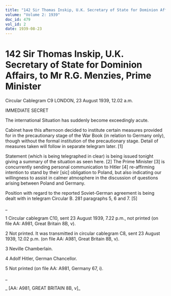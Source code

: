 ```yaml
---
title: "142 Sir Thomas Inskip, U.K. Secretary of State for Dominion Affairs, to Mr R.G. Menzies, Prime Minister"
volume: "Volume 2: 1939"
doc_id: 479
vol_id: 2
date: 1939-08-23
---
```


# 142 Sir Thomas Inskip, U.K. Secretary of State for Dominion Affairs, to Mr R.G. Menzies, Prime Minister

Circular Cablegram C9 LONDON, 23 August 1939, 12.02 a.m.

IMMEDIATE SECRET

The international Situation has suddenly become exceedingly acute.

Cabinet have this afternoon decided to institute certain measures provided for in the precautionary stage of the War Book (in relation to Germany only), though without the formal institution of the precautionary stage. Detail of measures taken will follow in separate telegram later. [1]

Statement (which is being telegraphed in clear) is being issued tonight giving a summary of the situation as seen here. [2] The Prime Minister [3] is concurrently sending personal communication to Hitler [4] re-affirming intention to stand by their [sic] obligation to Poland, but also indicating our willingness to assist in calmer atmosphere in the discussion of questions arising between Poland and Germany.

Position with regard to the reported Soviet-German agreement is being dealt with in telegram Circular B. 281 paragraphs 5, 6 and 7. [5]

_

1 Circular cablegram C10, sent 23 August 1939, 7.22 p.m., not printed (on file AA: A981, Great Britain 8B, v).

2 Not printed. It was transmitted in circular cablegram C8, sent 23 August 1939, 12.02 p.m. (on file AA: A981, Great Britain 8B, v).

3 Neville Chamberlain.

4 Adolf Hitler, German Chancellor.

5 Not printed (on file AA: A981, Germany 67, i).

_

_ [AA: A981, GREAT BRITAIN 8B, v]_

